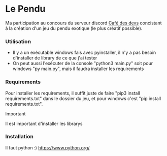 # Le Pendu

Ma participation au concours du serveur discord [Café des devs](https://discord.gg/cafedesdevs) concistant à la création d'un jeu du pendu exotique (le plus créatif possible).

### Utilisation
- Il y a un exécutable windows fais avec pyinstaller, il n'y a pas besoin d'installer de library de ce que j'ai tester
- On peut aussi l'exécuter de la console "python3 main.py" soit pour windows "py main.py", mais il faudra installer les requirements

### Requirements
Pour installer les requirements, il suffit juste de faire "pip3 install requirements.txt" dans le dossier du jeu, et pour windows c'est "pip install requirements.txt".

> [!IMPORTANT]  
> Il est important d'installer les librarys

### Installation
Il faut python :) https://www.python.org/
